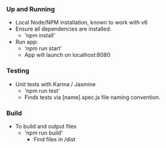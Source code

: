 ### Up and Running
* Local Node/NPM installation, known to work with v6
* Ensure all dependencies are installed:
    * 'npm install'
* Run app:
    * 'npm run start'
    * App will launch on localhost:8080
    
### Testing
* Unit tests with Karma / Jasmine
    * 'npm run test'
    * Finds tests via [name].spec.js file naming convention.
    
### Build
* To build and output files
    * 'npm run build'
        * Find files in /dist